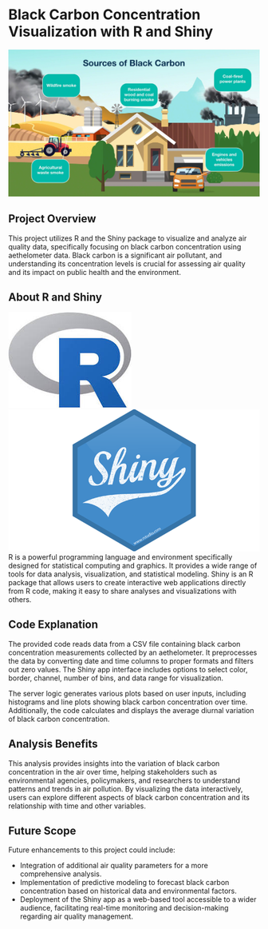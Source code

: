 # Black Carbon Concentration Visualization with R and Shiny
![logo](https://github.com/Nez3/Analyzing-Aethelometer-Data-with-R-and-Shiny/blob/main/black_carbon_sources.jpg?raw=true)
## Project Overview

This project utilizes R and the Shiny package to visualize and analyze air quality data, specifically focusing on black carbon concentration using aethelometer data. Black carbon is a significant air pollutant, and understanding its concentration levels is crucial for assessing air quality and its impact on public health and the environment.


## About R and Shiny
![logo](https://github.com/Nez3/Analyzing-Aethelometer-Data-with-R-and-Shiny/blob/main/R%20logo.jpeg?raw=true)
![logo](https://github.com/Nez3/Analyzing-Aethelometer-Data-with-R-and-Shiny/blob/main/Shiny-logo.png?raw=true)
R is a powerful programming language and environment specifically designed for statistical computing and graphics. It provides a wide range of tools for data analysis, visualization, and statistical modeling. Shiny is an R package that allows users to create interactive web applications directly from R code, making it easy to share analyses and visualizations with others.

## Code Explanation

The provided code reads data from a CSV file containing black carbon concentration measurements collected by an aethelometer. It preprocesses the data by converting date and time columns to proper formats and filters out zero values. The Shiny app interface includes options to select color, border, channel, number of bins, and data range for visualization.

The server logic generates various plots based on user inputs, including histograms and line plots showing black carbon concentration over time. Additionally, the code calculates and displays the average diurnal variation of black carbon concentration.

## Analysis Benefits

This analysis provides insights into the variation of black carbon concentration in the air over time, helping stakeholders such as environmental agencies, policymakers, and researchers to understand patterns and trends in air pollution. By visualizing the data interactively, users can explore different aspects of black carbon concentration and its relationship with time and other variables.

## Future Scope

Future enhancements to this project could include:
- Integration of additional air quality parameters for a more comprehensive analysis.
- Implementation of predictive modeling to forecast black carbon concentration based on historical data and environmental factors.
- Deployment of the Shiny app as a web-based tool accessible to a wider audience, facilitating real-time monitoring and decision-making regarding air quality management.
